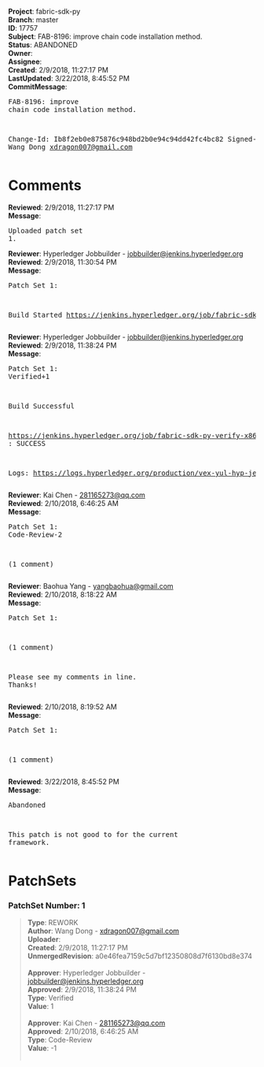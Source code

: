 <strong>Project</strong>: fabric-sdk-py<br><strong>Branch</strong>: master<br><strong>ID</strong>: 17757<br><strong>Subject</strong>: FAB-8196: improve chain code installation method.<br><strong>Status</strong>: ABANDONED<br><strong>Owner</strong>:<br><strong>Assignee</strong>:<br><strong>Created</strong>: 2/9/2018, 11:27:17 PM<br><strong>LastUpdated</strong>: 3/22/2018, 8:45:52 PM<br><strong>CommitMessage</strong>:<br><pre>FAB-8196: improve chain code installation method.

Change-Id: Ib8f2eb0e875876c948bd2b0e94c94dd42fc4bc82
Signed-off-by: Wang Dong <xdragon007@gmail.com>
</pre><h1>Comments</h1><strong>Reviewed</strong>: 2/9/2018, 11:27:17 PM<br><strong>Message</strong>: <pre>Uploaded patch set 1.</pre><strong>Reviewer</strong>: Hyperledger Jobbuilder - jobbuilder@jenkins.hyperledger.org<br><strong>Reviewed</strong>: 2/9/2018, 11:30:54 PM<br><strong>Message</strong>: <pre>Patch Set 1:

Build Started https://jenkins.hyperledger.org/job/fabric-sdk-py-verify-x86_64/329/</pre><strong>Reviewer</strong>: Hyperledger Jobbuilder - jobbuilder@jenkins.hyperledger.org<br><strong>Reviewed</strong>: 2/9/2018, 11:38:24 PM<br><strong>Message</strong>: <pre>Patch Set 1: Verified+1

Build Successful 

https://jenkins.hyperledger.org/job/fabric-sdk-py-verify-x86_64/329/ : SUCCESS

Logs: https://logs.hyperledger.org/production/vex-yul-hyp-jenkins-3/fabric-sdk-py-verify-x86_64/329</pre><strong>Reviewer</strong>: Kai Chen - 281165273@qq.com<br><strong>Reviewed</strong>: 2/10/2018, 6:46:25 AM<br><strong>Message</strong>: <pre>Patch Set 1: Code-Review-2

(1 comment)</pre><strong>Reviewer</strong>: Baohua Yang - yangbaohua@gmail.com<br><strong>Reviewed</strong>: 2/10/2018, 8:18:22 AM<br><strong>Message</strong>: <pre>Patch Set 1:

(1 comment)

Please see my comments in line. Thanks!</pre><strong>Reviewed</strong>: 2/10/2018, 8:19:52 AM<br><strong>Message</strong>: <pre>Patch Set 1:

(1 comment)</pre><strong>Reviewed</strong>: 3/22/2018, 8:45:52 PM<br><strong>Message</strong>: <pre>Abandoned

This patch is not good to for the current framework.</pre><h1>PatchSets</h1><h3>PatchSet Number: 1</h3><blockquote><strong>Type</strong>: REWORK<br><strong>Author</strong>: Wang Dong - xdragon007@gmail.com<br><strong>Uploader</strong>:<br><strong>Created</strong>: 2/9/2018, 11:27:17 PM<br><strong>UnmergedRevision</strong>: a0e46fea7159c5d7bf12350808d7f6130bd8e374<br><br><strong>Approver</strong>: Hyperledger Jobbuilder - jobbuilder@jenkins.hyperledger.org<br><strong>Approved</strong>: 2/9/2018, 11:38:24 PM<br><strong>Type</strong>: Verified<br><strong>Value</strong>: 1<br><br><strong>Approver</strong>: Kai Chen - 281165273@qq.com<br><strong>Approved</strong>: 2/10/2018, 6:46:25 AM<br><strong>Type</strong>: Code-Review<br><strong>Value</strong>: -1<br><br></blockquote>